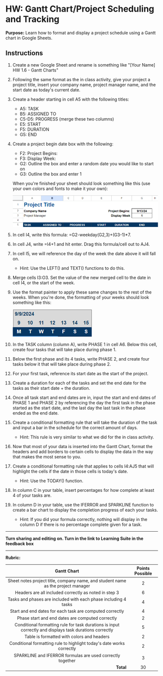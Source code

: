 #  HW: Gantt Chart/Project Scheduling and Tracking

**Purpose:** Learn how to format and display a project schedule using a Gantt chart in Google Sheets.

## Instructions
1. Create a new Google Sheet and rename is something like "[Your Name] HW 1.6 - Gantt Charts"
2. Following the same format as the in class activity, give your project a project title, insert your company name, project manager name, and the start date as today's current date. 
3. Create a header starting in cell A5 with the following titles:
      
      * A5: TASK
      * B5: ASSIGNED TO
      * C5-D5: PROGRESS (merge these two columns)
      * E5: START
      * F5: DURATION
      * G5: END

4. Create a project begin date box with the following:

      * F2: Project Begins:
      * F3: Display Week:
      * G2: Outline the box and enter a random date you would like to start on
      * G3: Outline the box and enter 1

    When you're finished your sheet should look something like this (use your own colors and fonts to make it your own):

    ![header_format.png](images/header_format.png)

5. In cell I4, write this formula: =G2-weekday(G2,3)+(G3-1)*7.
6. In cell J4, write =I4+1 and hit enter. Drag this formula/cell out to AJ4.    
7. In cell I5, we will reference the day of the week the date above it will fall on.
   
   - Hint: Use the LEFT() and TEXT() functions to do this.
    
8. Merge cells I3:O3. Set the value of the new merged cell to the date in cell I4, or the start of the week.
9. Use the format painter to apply these same changes to the rest of the weeks. When you're done, the formatting of your weeks should look something like this:

      ![week_view.png](images/week_view.png)

10. In the TASK column (column A), write PHASE 1 in cell A6. Below this cell, create four tasks that will take place during phase 1.
11. Below the first phase and its 4 tasks, write PHASE 2, and create four tasks below it that will take place during phase 2.
12. For your first task, reference its start date as the start of the project. 
13. Create a duration for each of the tasks and set the end date for the tasks as their start date + the duration.
14. Once all task start and end dates are in, input the start and end dates of PHASE 1 and PHASE 2 by referencing the day the first task in the phase started as the start date, and the last day the last task in the phase ended as the end date.
15. Create a conditional formatting rule that will take the duration of the task and input a bar in the schedule for the correct amount of days.
    
    - Hint: This rule is very similar to what we did for the in class activity.
    
16. Now that most of your data is inserted into the Gantt Chart, format the headers and add borders to certain cells to display the data in the way that makes the most sense to you.
17. Create a conditional formatting rule that applies to cells I4:AJ5 that will highlight the cells if the date in those cells is today's date.
    
    - Hint: Use the TODAY() function.
    
18. In column C in your table, insert percentages for how complete at least 4 of your tasks are. 
19. In column D in your table, use the IFERROR and SPARKLINE function to create a bar chart to display the completion progress of each your tasks.
    
    - Hint: If you did your formula correctly, nothing will display in the column D if there is no percentage complete given for a task.

---


**Turn sharing and editing on. Turn in the link to Learning Suite in the feedback box**

---

**Rubric:**

|                                               Gantt Chart                                               | Points Possible |
|:-------------------------------------------------------------------------------------------------------:|:---------------:|
|            Sheet notes project title, company name, and student name as the project manager             |        2        |
|                          Headers are all included correctly as noted in step 3                          |        6        |
|                     Tasks and phases are included with each phase including 4 tasks                     |        4        |
|                        Start and end dates for each task are computed correctly                         |        4        |
|                            Phase start and end dates are computed correctly                             |        2        |
| Conditional formatting rule for task durations is input correctly and displays task durations correctly |        5        |
|                               Table is formatted with colors and headers                                |        2        |
|                  Conditional formatting rule to highlight today's date works correctly                  |        2        |
|                       SPARKLINE and IFERROR formulas are used correctly together                        |        3        |
|                             <div style="text-align: right">**Total**</div>                              |       30        |
